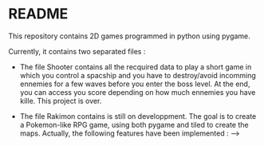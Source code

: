 # README

This repository contains 2D games programmed in python using pygame.

Currently, it contains two separated files :

- The file Shooter contains all the recquired data to play a short game in which you control a spacship and you have to destroy/avoid incomming ennemies for a few waves before you enter the boss level. At the end, you can access you score depending on how much ennemies you have kille. This project is over.

- The file Rakimon contains is still on developpment. The goal is to create a Pokemon-like RPG game, using both pygame and tiled to create the maps. Actually, the following features have been implemented :
  --> 
